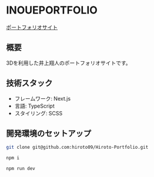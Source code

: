 # INOUEPORTFOLIO

[ポートフォリオサイト](https://orca-ha-orca.pages.dev/)

## 概要
3Dを利用した井上翔人のポートフォリオサイトです。

## 技術スタック
- フレームワーク: Next.js
- 言語: TypeScript
- スタイリング: SCSS

## 開発環境のセットアップ

```bash
git clone git@github.com:hiroto09/Hiroto-Portfolio.git
```

```bash
npm i
```

```badh
npm run dev
````
